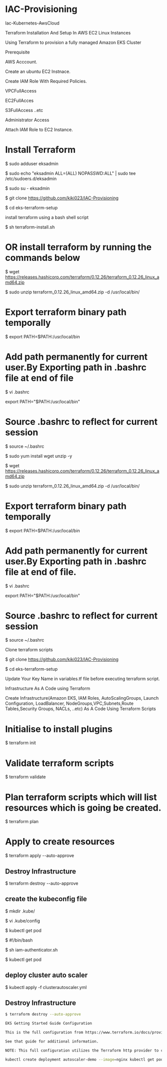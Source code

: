 # IAC-Provisioning

Iac-Kubernetes-AwsCloud

Terraform Installation And Setup In AWS EC2 Linux Instances

Using Terraform to provision a fully managed Amazon EKS Cluster

Prerequisite

AWS Acccount.

Create an ubuntu EC2 Instnace.

Create IAM Role With Required Policies.

VPCFullAccess

EC2FullAcces

S3FullAccess ..etc

Administrator Access

Attach IAM Role to EC2 Instance.

# Install Terraform

$ sudo adduser eksadmin

$ sudo echo "eksadmin  ALL=(ALL) NOPASSWD:ALL" | sudo tee /etc/sudoers.d/eksadmin

$ sudo su - eksadmin

$ git clone https://github.com/kiki023/IAC-Provisioning

$ cd eks-terraform-setup

install terraform using a bash shell script

$ sh terraform-install.sh

# OR install terraform by running the commands below

$ wget https://releases.hashicorp.com/terraform/0.12.26/terraform_0.12.26_linux_amd64.zip

$ sudo unzip terraform_0.12.26_linux_amd64.zip -d /usr/local/bin/

# Export terraform binary path temporally

$ export PATH=$PATH:/usr/local/bin

# Add path permanently for current user.By Exporting path in .bashrc file at end of file

$ vi .bashrc

   export PATH="$PATH:/usr/local/bin"
   
# Source .bashrc to reflect for current session

$ source ~/.bashrc  

$ sudo yum install wget unzip -y

$ wget https://releases.hashicorp.com/terraform/0.12.26/terraform_0.12.26_linux_amd64.zip

$ sudo unzip terraform_0.12.26_linux_amd64.zip -d /usr/local/bin/

# Export terraform binary path temporally

$ export PATH=$PATH:/usr/local/bin

# Add path permanently for current user.By Exporting path in .bashrc file at end of file.

$ vi .bashrc

   export PATH="$PATH:/usr/local/bin"
   
# Source .bashrc to reflect for current session

$ source ~/.bashrc  

Clone terraform scripts

$ git clone https://github.com/kiki023/IAC-Provisioning

$ cd eks-terraform-setup

Update Your Key Name in variables.tf file before executing terraform script.

Infrastructure As A Code using Terraform

Create Infrastructure(Amazon EKS, IAM Roles, AutoScalingGroups, Launch Configuration, LoadBalancer, NodeGroups,VPC,Subnets,Route Tables,Security Groups, NACLs, ..etc) As A Code Using Terraform Scripts

# Initialise to install plugins

$ terraform init 

# Validate terraform scripts

$ terraform validate 

# Plan terraform scripts which will list resources which is going  be created.

$ terraform plan 

# Apply to create resources

$ terraform apply --auto-approve

##  Destroy Infrastructure  

$ terraform destroy --auto-approve

## create the kubeconfig file  

$ mkdir .kube/ 

$ vi .kube/config

$ kubectl get pod

$ #!/bin/bash 

$ sh iam-authenticator.sh 

$ kubectl get pod

## deploy cluster auto scaler

$ kubectl apply -f clusterautoscaler.yml

##  Destroy Infrastructure  

```sh
$ terraform destroy --auto-approve 

EKS Getting Started Guide Configuration

This is the full configuration from https://www.terraform.io/docs/providers/aws/guides/eks-getting-started.html

See that guide for additional information.

NOTE: This full configuration utilizes the Terraform http provider to call out to icanhazip.com to determine your local workstation external IP for easily configuring EC2 Security Group access to the Kubernetes servers. Feel free to replace this as necessary.

kubectl create deployment autoscaler-demo --image=nginx kubectl get pods --all-namespaces | grep Running | wc -l kubectl get nodes -o yaml | grep pods kubectl scale deployment autoscaler-demo --replicas=20 https://docs.aws.amazon.com/eks/latest/userguide/install-aws-iam-authenticator.html aws-iam-authenticator help
